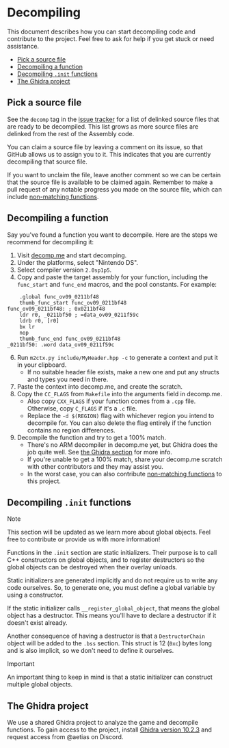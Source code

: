 # Decompiling
This document describes how you can start decompiling code and contribute to the project. Feel free to ask for help if you get
stuck or need assistance.
- [Pick a source file](#pick-a-source-file)
- [Decompiling a function](#decompiling-a-function)
- [Decompiling `.init` functions](#decompiling-init-functions)
- [The Ghidra project](#the-ghidra-project)

## Pick a source file
See the `decomp` tag in the [issue tracker](https://github.com/AetiasHax/ph/issues?q=is%3Aopen+is%3Aissue+label%3Adecomp) for
a list of delinked source files that are ready to be decompiled. This list grows as more source files are delinked from the
rest of the Assembly code.

You can claim a source file by leaving a comment on its issue, so that GitHub allows us to assign you to it. This indicates
that you are currently decompiling that source file.

If you want to unclaim the file, leave another comment so we can be certain that the source file is available to be claimed
again. Remember to make a pull request of any notable progress you made on the source file, which can include
[non-matching functions](/CONTRIBUTING.md#non-matching-functions).

## Decompiling a function
Say you've found a function you want to decompile. Here are the steps we recommend for decompiling it:
1. Visit [decomp.me](https://decomp.me/) and start decomping.
1. Under the platforms, select "Nintendo DS".
1. Select compiler version `2.0sp1p5`.
1. Copy and paste the target assembly for your function, including the `func_start` and `func_end` macros, and the pool constants.
For example:
```arm
	.global func_ov09_0211bf48
	thumb_func_start func_ov09_0211bf48
func_ov09_0211bf48: ; 0x0211bf48
	ldr r0, _0211bf50 ; =data_ov09_0211f59c
	ldrb r0, [r0]
	bx lr
	nop
	thumb_func_end func_ov09_0211bf48
_0211bf50: .word data_ov09_0211f59c
```
6. Run `m2ctx.py include/MyHeader.hpp -c` to generate a context and put it in your clipboard.
    - If no suitable header file exists, make a new one and put any structs and types you need in there.
1. Paste the context into decomp.me, and create the scratch.
1. Copy the `CC_FLAGS` from `Makefile` into the arguments field in decomp.me.
    - Also copy `CXX_FLAGS` if your function comes from a `.cpp` file. Otherwise, copy `C_FLAGS` if it's a `.c` file.
    - Replace the `-d $(REGION)` flag with whichever region you intend to decompile for. You can also delete the flag entirely
    if the function contains no region differences.
1. Decompile the function and try to get a 100% match.
    - There's no ARM decompiler in decomp.me yet, but Ghidra does the job quite well. See [the Ghidra section](#the-ghidra-project)
    for more info.
    - If you're unable to get a 100% match, share your decomp.me scratch with other contributors and they may assist you.
    - In the worst case, you can also contribute [non-matching functions](/CONTRIBUTING.md#non-matching-functions) to this
    project.

## Decompiling `.init` functions
> [!NOTE]
> This section will be updated as we learn more about global objects. Feel free to contribute or provide us with more
> information!

Functions in the `.init` section are static initializers. Their purpose is to call C++ constructors on global objects, and to
register destructors so the global objects can be destroyed when their overlay unloads.

Static initializers are generated implicitly and do not require us to write any code ourselves. So, to generate one, you must
define a global variable by using a constructor.

If the static initializer calls `__register_global_object`, that means the global object has a destructor. This means you'll
have to declare a destructor if it doesn't exist already.

Another consequence of having a destructor is that a `DestructorChain` object will be added to the `.bss` section. This struct
is 12 (`0xc`) bytes long and is also implicit, so we don't need to define it ourselves.

> [!IMPORTANT]
> An important thing to keep in mind is that a static initializer can construct multiple global objects.

## The Ghidra project
We use a shared Ghidra project to analyze the game and decompile functions. To gain access to the project, install
[Ghidra version 10.2.3](https://github.com/NationalSecurityAgency/ghidra/releases/tag/Ghidra_10.2.3_build) and request access
from @aetias on Discord.
